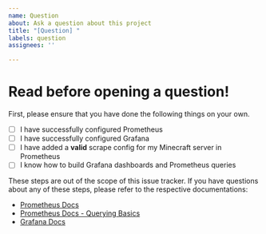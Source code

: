 ```yaml
---
name: Question
about: Ask a question about this project
title: "[Question] "
labels: question
assignees: ''

---
```


# Read before opening a question!

First, please ensure that you have done the following things on your own.

- [ ] I have successfully configured Prometheus
- [ ] I have successfully configured Grafana
- [ ] I have added a **valid** scrape config for my Minecraft server in Prometheus
- [ ] I know how to build Grafana dashboards and Prometheus queries

These steps are out of the scope of this issue tracker. If you have questions about any of these steps, please refer to the respective documentations:

- [Prometheus Docs](https://prometheus.io/docs/prometheus/latest/getting_started/)
- [Prometheus Docs - Querying Basics](https://prometheus.io/docs/prometheus/latest/querying/basics/#querying-prometheus)
- [Grafana Docs](https://grafana.com/docs/grafana/latest/features/datasources/prometheus/)
